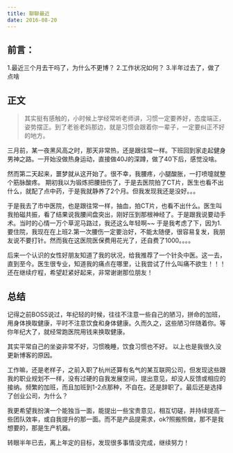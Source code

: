 ```yaml
---
title: 聊聊最近
date: 2016-08-20
---
```


## 前言：
1.最近三个月去干吗了，为什么不更博？
2.工作状况如何？
3.半年过去了，做了点啥

## 正文

> 其实挺有感触的，小时候上学经常听老师讲，习惯一定要养好，态度端正，姿势摆正。到了老爸老妈那边，就是习惯会跟着你一辈子，一定要纠正不好的地方。

<!-- more -->

三月前，某一夜黑风高之时，那天非常热，还是跟往常一样。下班回到家走起健身男神之路。一开始没做热身运动，直接做40J的深蹲，做了40下后，感觉没啥。

然而第二天起来，噩梦就从这开始了。很不幸，我腰疼，小腿酸胀，一打喷嚏就整个筋脉酸疼。
期初我以为锻炼把腰扭伤了，于是去医院拍了CT片，医生也看不出什么，就配了点中药，于是我就静养了2个月。但我发现我还是没好。。。

于是我去了市中医院，也是跟往常一样，抽血，拍CT片，也看不出什么。医生叫我拍磁共振，看了结果说我腰间盘突出，刚好压到那根神经了。于是跟我说要动手术。当时的心情一万个草泥马路过，我还这么年轻啊~~ 于是我考虑了下，因为1.要住院，我现在在上班2.第一次腰伤一定要治好，不能太随便，很容易复发，我朋友说不要打针。然而我在这医院医保费用花光了，还自费了1000。。。。

后来一个认识的女性好朋友知道了我的状况，给我推荐了一个针灸中医。这一去，直到至今。医生很专业，知道我的痛点在哪里，让我尝试了什么叫痛不欲生！！！还在继续疗程，希望赶紧好起来，非常谢谢那位朋友！

## 总结
记得之前BOSS说过，年纪轻的时候，往往不注意一些自己的陋习，拼命的加班，用身体换取健康，平时不注意饮食和身体健康。久而久之，这些陋习伴随着你。等你年纪大了，就经常跑医院用钱来换取健康。

其实平常自己的坐姿非常不好，习惯晚睡，饮食习惯也不好。
以上也是我很久没更新博客的原因。

工作嘛，还是老样子，之前入职了杭州还算有名气的某互联网公司，但发现这些跟我的职业规划不一样，没有过硬的自我发展空间，提出意见，却没人反馈或相应的接纳。频繁的加班，而且加班到1-2点那种，不自在。还是辞职了。最后还是选择了创业公司，为什么？

我更希望我扮演一个能独当一面，能提出一些宝贵意见，相互切磋，并持续提高一些团队效率，或自我提升的那一面。而不是产品提需求，ok?照搬照做，那不是我想要的，那是生产机器。

转眼半年已去，离上年定的目标，发现很多事情没完成，继续努力！





